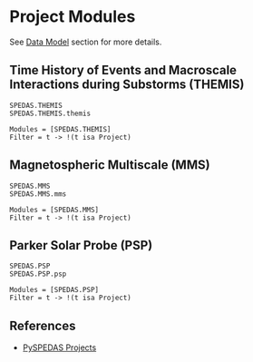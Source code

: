# Project Modules

See [Data Model](./explanations/data_model.md) section for more details.

## Time History of Events and Macroscale Interactions during Substorms (THEMIS)

```@docs
SPEDAS.THEMIS
SPEDAS.THEMIS.themis
```

```@autodocs
Modules = [SPEDAS.THEMIS]
Filter = t -> !(t isa Project)
```

## Magnetospheric Multiscale (MMS)

```@docs
SPEDAS.MMS
SPEDAS.MMS.mms
```

```@autodocs
Modules = [SPEDAS.MMS]
Filter = t -> !(t isa Project)
```

## Parker Solar Probe (PSP)

```@docs
SPEDAS.PSP
SPEDAS.PSP.psp
```

```@autodocs
Modules = [SPEDAS.PSP]
Filter = t -> !(t isa Project)
```

## References

- [PySPEDAS Projects](https://pyspedas.readthedocs.io/en/latest/projects.html)